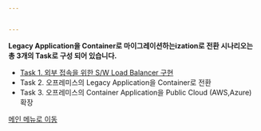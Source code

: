 ```yaml
---


---
```


<p><strong>Legacy Application을 Container로 마이그레이션하는ization로 전환 시나리오는 총 3개의 Task로 구성 되어 있습니다.</strong></p>
<ul>
<li><a href="https://github.com/netappkr/NDX_Handsonworkshop-/blob/master/containerization/Loadbalancer.md">Task 1. 외부 접속을 위한 S/W Load Balancer 구현</a></li>
<li>Task 2. 오프레미스의 Legacy Application을 Container로 전환</li>
<li>Task 3. 오프레미스의 Container Application을 Public Cloud (AWS,Azure) 확장</li>
</ul>
<p><a href="https://github.com/netappkr/NDX_Handsonworkshop-/">메인 메뉴로 이동</a></p>

<!--stackedit_data:
eyJoaXN0b3J5IjpbMjUyMzMzNDldfQ==
-->